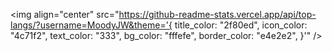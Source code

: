 <img align="center" src="https://github-readme-stats.vercel.app/api/top-langs/?username=MoodyJW&theme='{
    title_color: "2f80ed",
    icon_color: "4c71f2",
    text_color: "333",
    bg_color: "fffefe",
    border_color: "e4e2e2",
  }'" />
